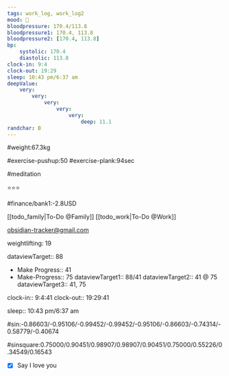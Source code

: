 ```yaml
---
tags: work_log, work_log2
mood: 🙂
bloodpressure: 170.4/113.8
bloodpressure1: 170.4, 113.8
bloodpressure2: [170.4, 113.8]
bp:
    systolic: 170.4
    diastolic: 113.8
clock-in: 9:4
clock-out: 19:29
sleep: 10:43 pm/6:37 am
deepValue: 
    very: 
        very: 
            very: 
                very: 
                    very: 
                        deep: 11.1
randchar: B
---
```


#weight:67.3kg

#exercise-pushup:50
#exercise-plank:94sec

#meditation

⭐⭐⭐


#finance/bank1:-2.8USD

[[todo_family|To-Do @Family]]
[[todo_work|To-Do @Work]]

obsidian-tracker@gmail.com

weightlifting: 19

dataviewTarget:: 88
- Make Progress:: 41
- Make-Progress:: 75
dataviewTarget1:: 88/41
dataviewTarget2:: 41 @ 75
dataviewTarget3:: 41, 75

clock-in:: 9:4:41
clock-out:: 19:29:41

sleep:: 10:43 pm/6:37 am

#sin:-0.86603/-0.95106/-0.99452/-0.99452/-0.95106/-0.86603/-0.74314/-0.58779/-0.40674

#sinsquare:0.75000/0.90451/0.98907/0.98907/0.90451/0.75000/0.55226/0.34549/0.16543

- [x] Say I love you


